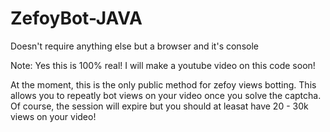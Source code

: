 # ZefoyBot-JAVA
Doesn't require anything else but a browser and it's console

Note: Yes this is 100% real! I will make a youtube video on this code soon!

At the moment, this is the only public method for zefoy views botting. This allows you to repeatly bot views on your video once you solve the captcha. Of course, the session will expire but you should at leasat have 20 - 30k views on your video!
